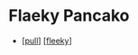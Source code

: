 # Flaeky Pancako

- [[pull]] [[fleeky]]


[//begin]: # "Autogenerated link references for markdown compatibility"
[pull]: pull "Pull"
[fleeky]: fleeky "Fleeky"
[//end]: # "Autogenerated link references"